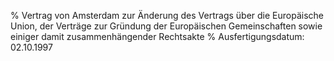 % Vertrag von Amsterdam zur Änderung des Vertrags über die Europäische Union, der Verträge zur Gründung der Europäischen Gemeinschaften sowie einiger damit zusammenhängender Rechtsakte
% Ausfertigungsdatum: 02.10.1997
 